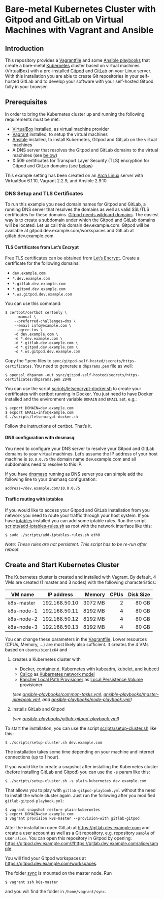 # Bare-metal Kubernetes Cluster with Gitpod and GitLab on Virtual Machines with Vagrant and Ansible


## Introduction

This repository provides a [Vagrantfile](Vagrantfile) and some [Ansible playbooks](ansible-playbooks/) that create a bare-metal [Kubernetes](https://kubernetes.io/) cluster based on virtual machines (VirtualBox) with a pre-installed [Gitpod](https://gitpod.io/) and [GitLab](https://gitlab.com/) on your Linux server. With this installation you are able to create Git repositories in your self-hosted GitLab and to develop your software with your self-hosted Gitpod fully in your browser.


## Prerequisites

In order to bring the Kubernetes cluster up and running the following requirements must be met:

- [VirtualBox](https://www.virtualbox.org/) installed, as virtual machine provider
- [Vagrant](https://www.vagrantup.com/) installed, to setup the virtual machines
- [Ansible](https://www.ansible.com/) installed, to install Kubernetes, Gitpod and GitLab on the virtual machines
- A DNS server that resolves the Gitpod and GitLab domains to the virtual machines (see [below](#dns-setup-and-tls-certificates))
- X.509 certificates for Transport Layer Security (TLS) encryption for Gitpod and GitLab domains (see [below](#dns-setup-and-tls-certificates))

This example setting has been created on an [Arch Linux](https://www.archlinux.org/) server with VirtualBox 6.1.10, Vagrant 2.2.9, and Ansible 2.9.10.

### DNS Setup and TLS Certificates

To run this example you need domain names for Gitpod and GitLab, a running DNS server that resolves the domains as well as valid SSL/TLS certificates for these domains. [Gitpod needs wildcard domains](https://www.gitpod.io/docs/self-hosted/latest/install/https-certs). The easiest way is to create a subdomain under which the Gitpod and GitLab domains will be located. Let us call this domain dev.example.com. Gitpod will be available at gitpod.dev.example.com/workspaces and GitLab at gitlab.dev.example.com.

#### TLS Certificates from Let’s Encrypt

Free TLS certificates can be obtained from [Let’s Encrypt](https://letsencrypt.org/). Create a certificate for the following domains:
- `dev.example.com`
- `*.dev.example.com`
- `*.gitlab.dev.example.com`
- `*.gitpod.dev.example.com`
- `*.ws.gitpod.dev.example.com`

You can use this command:
```shell
$ certbot/certbot certonly \
    --manual \
    --preferred-challenges=dns \
    --email info@example.com \
    --agree-tos \
    -d dev.example.com \
    -d *.dev.example.com \
    -d *.gitlab.dev.example.com \
    -d *.gitpod.dev.example.com \
    -d *.ws.gitpod.dev.example.com
```

Copy the *.pem files to `sync/gitpod-self-hosted/secrets/https-certificates`. You need to generate a `dhparams.pem` file as well:
```shell
$ openssl dhparam -out sync/gitpod-self-hosted/secrets/https-certificates/dhparams.pem 2048
```

You can use the script [scripts/letsencrypt-docker.sh](scripts/letsencrypt-docker.sh) to create your certificates with certbot running in Docker. You just need to have Docker installed and the environment variable `DOMAIN` and `EMAIL` set, e.g.:
```shell
$ export DOMAIN=dev.example.com
$ export EMAIL=info@example.com
$ ./scripts/letsencrypt-docker.sh
```

Follow the instructions of certbot. That’s it.

#### DNS configuration with dnsmasq

You need to configure your DNS server to resolve your Gitpod and GitLab domains to your virtual machines. Let’s assume the IP address of your host machine is `10.0.0.75` the domain name dev.example.com and all subdomains need to resolve to this IP.

If you have [dnsmasq](http://www.thekelleys.org.uk/dnsmasq/doc.html) running as DNS server you can simple add the following line to your dnsmasq configuration:
```
address=/dev.example.com/10.0.0.75
```

#### Traffic routing with iptables

If you would like to access your Gitpod and GitLab installation from you network you need to route your traffic through your host system. If you have [iptables](http://netfilter.org/) installed you can add some iptable rules. Run the script [scripts/add-iptables-rules.sh](scripts/add-iptables-rules.sh) as root with the network interface like this:
```shell
$ sudo ./scripts/add-iptables-rules.sh eth0
```

_Note: These rules are not persistent. This script has to be re-run after reboot._

## Create and Start Kubernetes Cluster

The Kubernetes cluster is created and installed with Vagrant. By default, 4 VMs are created (1 master and 3 nodes) with the following characteristics:

| VM name    | IP address    | Memory  | CPUs | Disk Size |
|------------|---------------|--------:|-----:|----------:|
| k8s-master | 192.168.50.10 | 3072 MB |    2 |     80 GB |
| k8s-node-1 | 192.168.50.11 | 8192 MB |    4 |     80 GB |
| k8s-node-2 | 192.168.50.12 | 8192 MB |    4 |     80 GB |
| k8s-node-3 | 192.168.50.13 | 8192 MB |    4 |     80 GB |

You can change these parameters in the [Vagrantfile](Vagrantfile). Lower resources (CPUs, Memory, …) are most likely also sufficient. It creates the 4 VMs based on `ubuntu/bionic64` and
1. creates a Kubernetes cluster with
   - [Docker](https://www.docker.com/), [container.d](https://containerd.io/), [Kubernetes](https://kubernetes.io/) with [kubeadm, kubelet, and kubectl](https://kubernetes.io/docs/setup/production-environment/tools/kubeadm/install-kubeadm/#installing-kubeadm-kubelet-and-kubectl)
   - [Calico](https://www.projectcalico.org/) as [Kubernetes network model](https://kubernetes.io/docs/concepts/cluster-administration/networking/)
   - [Rancher Local Path Provisioner](https://github.com/rancher/local-path-provisioner) as [Local Persistence Volume](https://kubernetes.io/docs/concepts/storage/volumes/#local) provisioner

   _(see [ansible-playbooks/common-tasks.yml](ansible-playbooks/common-tasks.yml), [ansible-playbooks/master-playbook.yml](ansible-playbooks/master-playbook.yml), and [ansible-playbooks/node-playbook.yml](ansible-playbooks/node-playbook.yml))_

2. installs GitLab and Gitpod

    _(see [ansible-playbooks/gitlab-gitpod-playbook.yml](ansible-playbooks/gitlab-gitpod-playbook.yml))_

To start the installation, you can use the script [scripts/setup-cluster.sh](scripts/setup-cluster.sh) like this:
```shell
$ ./scripts/setup-cluster.sh dev.example.com
```

The installation takes some time depending on your machine and internet connections (up to 1 hour).

If you would like to create a snapshot after installing the Kubernetes cluster (before installing GitLab and Gitpod) you can use the `-s` param like this:
```shell
$ ./scripts/setup-cluster.sh -s plain-kubernetes dev.example.com
```

That allows you to play with `gitlab-gitpod-playbook.yml` without the need to install the whole cluster again. Just run the following after you modified `gitlab-gitpod-playbook.yml`:
```shell
$ vagrant snapshot restore plain-kubernetes
$ export DOMAIN=dev.example.com
$ vagrant provision k8s-master --provision-with gitlab-gitpod
```

After the installation open GitLab at https://gitlab.dev.example.com and create a user account as well as a Git repository, e.g. repository `sample` of user `alice`. You can open this repository in Gitpod by opening:
https://gitpod.dev.example.com/#https://gitlab.dev.example.com/alice/sample

You will find your Gitpod workspaces at https://gitpod.dev.example.com/workspaces.

The folder [sync](sync) is mounted on the master node. Run
```shell
$ vagrant ssh k8s-master
```
and you will find the folder in `/home/vagrant/sync`.
